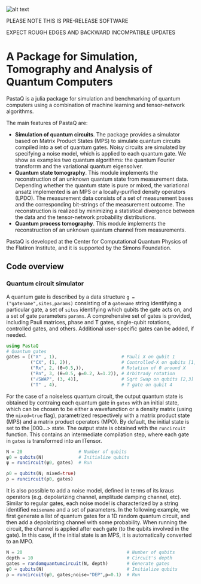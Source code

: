 ![alt text](https://github.com/GTorlai/PastaQ.jl/blob/master/docs/pastaQ_logo.jpg?raw=true)

PLEASE NOTE THIS IS PRE-RELEASE SOFTWARE 

EXPECT ROUGH EDGES AND BACKWARD INCOMPATIBLE UPDATES

# A Package for Simulation, Tomography and Analysis of Quantum Computers

PastaQ is a julia package for simulation and benchmarking of quantum computers using a combination of machine learning and tensor-network algorithms.

The main features of PastaQ are:
+ **Simulation of quantum circuits**. The package provides a simulator based on Matrix Product States (MPS) to simulate quantum circuits compiled into a set of quantum gates. Noisy circuits are simulated by specifying a noise model, which is applied to each quantum gate. We show as examples two quantum algorithms: the quantum Fourier transforrm and the variational quantum eigensolver.
+ **Quantum state tomography**. This module implements the reconstruction of an unknown quantum state from measurement data. Depending whether the quantum state is pure or mixed, the variational ansatz implemented is an MPS or a locally-purified density operators (LPDO). The measurement data consists of a set of measurement bases and the corresponding bit-strings of the measurement outcome. The reconstruction is realized by minimizing a statistical divergence between the data and the tensor-network probability distributions.
+ **Quantum process tomography**. This module implements the reconstruction of an unknown quantum channel from measurements.

PastaQ is developed at the Center for Computational Quantum Physics of the Flatiron Institute, and it is supported by the Simons Foundation.

## Code overview

### Quantum circuit simulator
A quantum gate is described by a data structure `g = ("gatename",sites,params)` consisting of a `gatename` string identifying a particular gate, a set of `sites` identifying which qubits the gate acts on, and a set of gate parameters `params`. A comprehensive set of gates is provided, including Pauli matrices, phase and T gates, single-qubit rotations, controlled gates, and others. Additional user-specific gates can be added, if needed.

```julia
using PastaQ
# Quantum gates
gates = [("X" , 1),                        # Pauli X on qubit 1
         ("CX", (1, 2)),                   # Controlled-X on qubits [1,2]
         ("Rx", 2, (θ=0.5,)),              # Rotation of θ around X
         ("Rn", 3, (θ=0.5, ϕ=0.2, λ=1.2)), # Arbitrady rotation
         ("√SWAP", (3, 4)],                # Sqrt Swap on qubits [2,3]
         ("T" , 4),                        # T gate on qubit 4
```

For the case of a noiseless quantum circuit, the output quantum state is obtained by contraing each quantum gate in `gates` with an initial state, which can be chosen to be either a wavefunction or a density matrix (using the `mixed=true` flag), parametrized respectively with a matrix product state (MPS) and a matrix product operators (MPO). By default, the initial state is set to the |000...> state. The output state is obtained with the `runcircuit` function. This contains an intermediate compilation step, where each gate in `gates` is transformed into an ITensor.

```julia
N = 20                     # Number of qubits
ψ0 = qubits(N)             # Initialize qubits
ψ = runcircuit(ψ0, gates)  # Run

ρ0 = qubits(N; mixed=true)
ρ = runcircuit(ρ0, gates)
```

It is also possible to add a noise model, defined in terms of its kraus operators (e.g. depolarizing channel, amplitude damping channel, etc). Similar to regular gates, each noise model is characterized by a string identified `noisename` and a set of parameters. In the following example, we first generate a list of quantum gates for a 1D random quantum circuit, and then add a depolarizing channel with some probability. When running the circuit, the channel is applied after each gate (to the qubits involved in the gate). In this case, if the initial state is an MPS, it is automatically converted to an MPO.

```julia
N = 20                                       # Number of qubits
depth = 10                                   # Circuit's depth
gates = randomquantumcircuit(N, depth)       # Generate gates
ψ0 = qubits(N)                               # Initialize qubits
ρ = runcircuit(ψ0, gates;noise="DEP",p=0.1)  # Run
```

